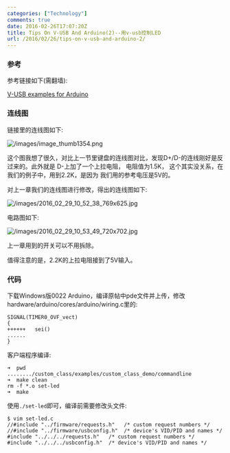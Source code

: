 ```yaml
---
categories: ["Technology"]
comments: true
date: 2016-02-26T17:07:20Z
title: Tips On V-USB And Arduino(2)--用v-usb控制LED
url: /2016/02/26/tips-on-v-usb-and-arduino-2/
---
```


### 参考
参考链接如下(需翻墙):    

[V-USB examples for Arduino](http://coopermaa2nd.blogspot.tw/2011/10/v-usb-examples-for-arduino.html)    

### 连线图
链接里的连线图如下:    

![/images/image_thumb1354.png](/images/image_thumb1354.png)    

这个图我想了很久，对比上一节里键盘的连线图对比，发现D+/D-的连线刚好是反过来的。此外就是
D-上加了一个上拉电阻， 电阻值为1.5K， 这个其实没关系，在我们的例子中，用到2.2K，是因为
我们用的参考电压是5V的。     

对上一章我们的连线图进行修改，得出的连线图如下:    

![/images/2016_02_29_10_52_38_769x625.jpg](/images/2016_02_29_10_52_38_769x625.jpg)    

电路图如下:    

![/images/2016_02_29_10_53_49_720x702.jpg](/images/2016_02_29_10_53_49_720x702.jpg)    

上一章用到的开关可以不用拆除。   

值得注意的是，2.2K的上拉电阻接到了5V输入。   

### 代码
下载Windows版0022 Arduino，编译原帖中pde文件并上传，修改
hardware/arduino/cores/arduino/wiring.c里的:     

```
SIGNAL(TIMER0_OVF_vect) 
{
++++++   sei()
......
}
```

客户端程序编译:    

```
➜  pwd
......../custom_class/examples/custom_class_demo/commandline
➜  make clean
rm -f *.o set-led
➜  make

```

使用`./set-led`即可，编译前需要修改头文件:    


```
$ vim set-led.c
//#include "../firmware/requests.h"   /* custom request numbers */
//#include "../firmware/usbconfig.h"  /* device's VID/PID and names */
#include "../../../requests.h"   /* custom request numbers */
#include "../../../usbconfig.h"  /* device's VID/PID and names */

```
